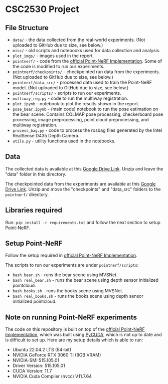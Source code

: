 # CSC2530 Project

## File Structure
* ```data/``` - the data collected from the real-world experiments. (Not uploaded to GitHub due to size, see below.)
* ```misc/``` - old scripts and notebooks used for data collection and analysis.
* ```plot_imgs/``` - images used in the report.
* ```pointnerf/``` - code from the [official Point-NeRF Implementation](https://github.com/Xharlie/pointnerf). Some of the code is modified to run our experiments.
* ```pointnerf/checkpoints/``` - checkpointed run data from the experiments. (Not uploaded to GitHub due to size, see below.)
* ```pointnerf/data_src/``` - processed data used to train the Point-NeRF model. (Not uploaded to GitHub due to size, see below.)
* ```pointnerf/scripts/``` - scripts to run our experiments.
* ```multiway_reg.py``` - code to run the multiway registration.
* ```plot.ipynb``` - notebook to plot the results shown in the report.
* ```pose_bear.ipynb``` - (main code) notebook to run the pose estimation on the bear scene. Contains COLMAP pose processing, checkerboard pose processing, image preprocessing, point cloud preprocessing, and multiway registration.
* ```process_bag.py``` - code to process the rosbag files generated by the Intel RealSense D435 Depth Camera. 
* ```utils.py``` - utility functions used in the notebooks.

## Data
The collected data is available at this [Google Drive Link](https://drive.google.com/file/d/1GoUAKg_cYg8mOlF4c6UzspSZBblQxR9W/view?usp=sharing). Unzip and leave the "data" folder in this directory.

The checkpointed data from the experiments are available at this [Google Drive Link](https://drive.google.com/file/d/12V81zXsEQGoPJjw1pRJ4FXC-id6qfmXd/view?usp=sharing). Unzip and move the "checkpoints" and "data_src" folders to the ```pointnerf/``` directory.

## Libraries required
Run:
```pip install -r requirements.txt```
and follow the next section to setup Point-NeRF.

## Setup Point-NeRF
Follow the setup required in [official Point-NeRF Implementation](https://github.com/Xharlie/pointnerf).

The scripts to run our experiments are under ```pointnerf/scripts```:

* ```bash bear.sh``` - runs the bear scene using MVSNet.
* ```bash real_bear.sh``` - runs the bear scene using depth sensor initialized pointcloud.
* ```bash books.sh``` - runs the books scene using MVSNet.
* ```bash real_books.sh``` - runs the books scene using depth sensor initialized pointcloud.


## Note on running Point-NeRF experiments
The code on this repository is built on top of the [official Point-NeRF Implementation](https://github.com/Xharlie/pointnerf), which was built using [PyCUDA](https://wiki.tiker.net/PyCuda/Installation/), which is not up to date and is difficult to set up. Here are my setup details which is able to run:
* Ubuntu 22.04.2 LTS (64-bit)
* NVIDIA GeForce RTX 3060 Ti (8GB VRAM)
* NVIDIA-SMI 515.105.01
* Driver Version: 515.105.01
* CUDA Version: 11.7
* NVIDIA Cuda Compiler (nvcc) V11.7.64

